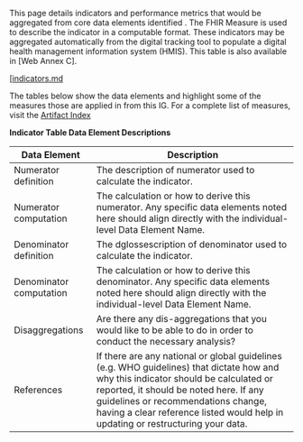 
This page details indicators and performance metrics that would be
aggregated from core data elements identified . The FHIR Measure is used
to describe the indicator in a computable format. These indicators may
be aggregated automatically from the digital tracking tool to populate a
digital health management information system (HMIS). This table is also
available in [Web Annex C].


[[indicators.md](indicators.html)

The tables below show the data elements and highlight some of the
measures those are applied in from this IG. For a complete list of
measures, visit the [Artifact Index](artifacts.html)

**Indicator Table Data Element Descriptions**

| Data Element | Description |
|----|----|
|Numerator definition|The description of numerator used to calculate the indicator.|
|Numerator computation|The calculation or how to derive this numerator. Any specific data elements noted here should align directly with the individual-level Data Element Name.|
|Denominator definition|The dglossescription of denominator used to calculate the indicator.|
|Denominator computation|The calculation or how to derive this denominator. Any specific data elements noted here should align directly with the individual-level Data Element Name.|
|Disaggregations|Are there any dis-aggregations that you would like to be able to do in order to conduct the necessary analysis?|
|References|If there are any national or global guidelines (e.g. WHO guidelines) that dictate how and why this indicator should be calculated or reported, it should be noted here. If any guidelines or recommendations change, having a clear reference listed would help in updating or restructuring your data.|


